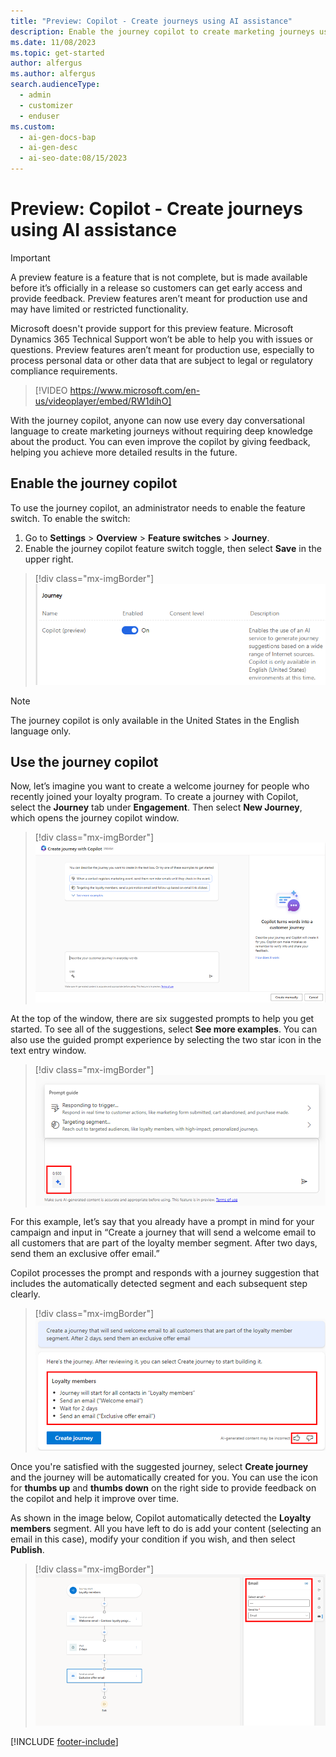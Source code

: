 ```yaml
---
title: "Preview: Copilot - Create journeys using AI assistance"
description: Enable the journey copilot to create marketing journeys using everyday language and provide feedback to improve results.
ms.date: 11/08/2023
ms.topic: get-started
author: alfergus
ms.author: alfergus
search.audienceType:
  - admin
  - customizer
  - enduser
ms.custom:
  - ai-gen-docs-bap
  - ai-gen-desc
  - ai-seo-date:08/15/2023
---
```


# Preview: Copilot - Create journeys using AI assistance

> [!IMPORTANT]
> A preview feature is a feature that is not complete, but is made available before it’s officially in a release so customers can get early access and provide feedback. Preview features aren’t meant for production use and may have limited or restricted functionality.
> 
> Microsoft doesn't provide support for this preview feature. Microsoft Dynamics 365 Technical Support won’t be able to help you with issues or questions. Preview features aren’t meant for production use, especially to process personal data or other data that are subject to legal or regulatory compliance requirements.

> [!VIDEO https://www.microsoft.com/en-us/videoplayer/embed/RW1dihO]

With the journey copilot, anyone can now use every day conversational language to create marketing journeys without requiring deep knowledge about the product. You can even improve the copilot by giving feedback, helping you achieve more detailed results in the future.

## Enable the journey copilot

To use the journey copilot, an administrator needs to enable the feature switch. To enable the switch:
1. Go to **Settings** > **Overview** > **Feature switches** > **Journey**.
1. Enable the journey copilot feature switch toggle, then select **Save** in the upper right.

> [!div class="mx-imgBorder"]
> ![Enable copilot feature](media/real-time-marketing-enable-copilot.png "Enable copilot feature")

> [!NOTE]
> The journey copilot is only available in the United States in the English language only.

## Use the journey copilot

Now, let’s imagine you want to create a welcome journey for people who recently joined your loyalty program. To create a journey with Copilot, select the **Journey** tab under **Engagement**. Then select **New Journey**, which opens the journey copilot window.

> [!div class="mx-imgBorder"]
> ![Use Copilot to start creating a journey](media/real-time-marketing-use-copilot-for-journey-creation.png "[Use Copilot to start creating a journey")

At the top of the window, there are six suggested prompts to help you get started. To see all of the suggestions, select **See more examples**. You can also use the guided prompt experience by selecting the two star icon in the text entry window.

> [!div class="mx-imgBorder"]
> ![Use the guided prompt experience start your journey creation process](media/real-time-marketing-use-prompts-to-get-started.png "Use guided prompt experience to start your journey creation process")

For this example, let’s say that you already have a prompt in mind for your campaign and input in “Create a journey that will send a welcome email to all customers that are part of the loyalty member segment. After two days, send them an exclusive offer email.”

Copilot processes the prompt and responds with a journey suggestion that includes the automatically detected segment and each subsequent step clearly.

> [!div class="mx-imgBorder"]
> ![Screenshot showing Copilot's suggestions for journey](media/real-time-marketing-copilot-suggested-journey-tasks.png "Screenshot showing Copilot's suggestions for journey")

Once you're satisfied with the suggested journey, select **Create journey** and the journey will be automatically created for you. You can use the icon for **thumbs up** and **thumbs down** on the right side to provide feedback on the copilot and help it improve over time.

As shown in the image below, Copilot automatically detected the **Loyalty members** segment. All you have left to do is add your content (selecting an email in this case), modify your condition if you wish, and then select **Publish**.

> [!div class="mx-imgBorder"]
> ![Screenshot showing ready to create a journey](media/real-time-marketing-ready-to-create-journey.png "Screenshot showing ready to create a journey")

[!INCLUDE [footer-include](./includes/footer-banner.md)]